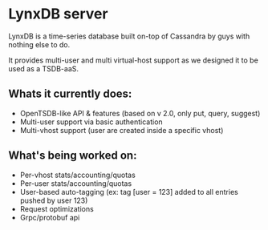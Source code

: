 # LynxDB server

LynxDB is a time-series database built on-top of Cassandra by guys with nothing else to do.

It provides multi-user and multi virtual-host support as we designed it to be used as a TSDB-aaS.

## Whats it currently does:
* OpenTSDB-like API & features (based on v 2.0, only put, query, suggest)
* Multi-user support via basic authentication
* Multi-vhost support (user are created inside a specific vhost)


## What's being worked on:
* Per-vhost stats/accounting/quotas
* Per-user stats/accounting/quotas
* User-based auto-tagging (ex: tag [user = 123] added to all entries pushed by user 123)
* Request optimizations
* Grpc/protobuf api
